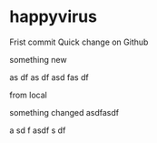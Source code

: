 # happyvirus
Frist commit 
Quick change on Github
 
something new

as
df
as
df
asd
fas
df

from local

something changed
asdfasdf

a
sd
f
asdf
s
df
